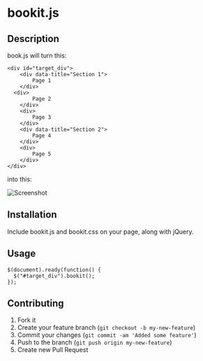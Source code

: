 bookit.js
=========

## Description

book.js will turn this:

    <div id="target_div">
        <div data-title="Section 1">
            Page 1
        </div>
      <div>
            Page 2
        </div>
    	<div>
            Page 3
        </div>
        <div data-title="Section 2">
            Page 4
        </div>
        <div>
            Page 5
        </div>
    </div>
    
into this:

![Screenshot](https://raw.github.com/InfoTech/bookit.js/master/example.png)

## Installation

Include bookit.js and bookit.css on your page, along with jQuery.

## Usage

    $(document).ready(function() {
      $("#target_div").bookit();
    });

## Contributing

1. Fork it
2. Create your feature branch (`git checkout -b my-new-feature`)
3. Commit your changes (`git commit -am 'Added some feature'`)
4. Push to the branch (`git push origin my-new-feature`)
5. Create new Pull Request
